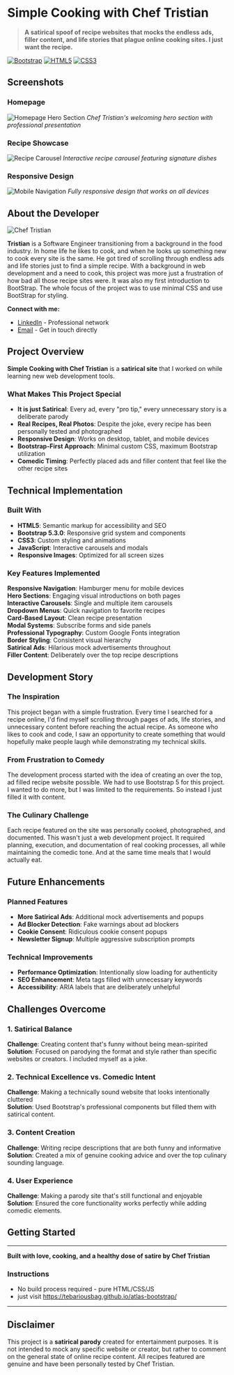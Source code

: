 # Simple Cooking with Chef Tristian

> **A satirical spoof of recipe websites that mocks the endless ads, filler content, and life stories that plague online cooking sites. I just want the recipe.**

[![Bootstrap](https://img.shields.io/badge/Bootstrap-5.3.0-7952B3)](https://getbootstrap.com/)
[![HTML5](https://img.shields.io/badge/HTML5-E34F26?logo=html5&logoColor=white)](https://developer.mozilla.org/en-US/docs/Web/HTML)
[![CSS3](https://img.shields.io/badge/CSS3-1572B6?logo=css3&logoColor=white)](https://developer.mozilla.org/en-US/docs/Web/CSS)

## Screenshots

### Homepage
![Homepage Hero Section](images/tristian-presenting2.webp)
*Chef Tristian's welcoming hero section with professional presentation*

### Recipe Showcase
![Recipe Carousel](images/salmon-ramen-twoplates.webp)
*Interactive recipe carousel featuring signature dishes*

### Responsive Design
![Mobile Navigation](images/breakfast-dawgs-cuttingboard.jpg)
*Fully responsive design that works on all devices*

## About the Developer

![Chef Tristian](images/cheftristian.webp)

**Tristian** is a Software Engineer transitioning from a background in the food industry. In home life he likes to cook, and when he looks up something new to cook every site is the same. He got tired of scrolling through endless ads and life stories just to find a simple recipe. With a background in web development and a need to cook, this project was more just a frustration of how bad all those recipe sites were. It was also my first introduction to BootStrap. The whole focus of the project was to use minimal CSS and use BootStrap for styling.

**Connect with me:**
- [LinkedIn](https://www.linkedin.com/in/tristiandavis/) - Professional network
- [Email](mailto:tristiangdavis@gmail.com) - Get in touch directly

## Project Overview

**Simple Cooking with Chef Tristian** is a **satirical site** that I worked on while learning new web development tools.

### What Makes This Project Special

- **It is just Satirical**: Every ad, every "pro tip," every unnecessary story is a deliberate parody
- **Real Recipes, Real Photos**: Despite the joke, every recipe has been personally tested and photographed
- **Responsive Design**: Works on desktop, tablet, and mobile devices
- **Bootstrap-First Approach**: Minimal custom CSS, maximum Bootstrap utilization
- **Comedic Timing**: Perfectly placed ads and filler content that feel like the other recipe sites

## Technical Implementation

### Built With
- **HTML5**: Semantic markup for accessibility and SEO
- **Bootstrap 5.3.0**: Responsive grid system and components
- **CSS3**: Custom styling and animations
- **JavaScript**: Interactive carousels and modals
- **Responsive Images**: Optimized for all screen sizes

### Key Features Implemented
 **Responsive Navigation**: Hamburger menu for mobile devices  
 **Hero Sections**: Engaging visual introductions on both pages  
 **Interactive Carousels**: Single and multiple item carousels  
 **Dropdown Menus**: Quick navigation to favorite recipes  
 **Card-Based Layout**: Clean recipe presentation  
 **Modal Systems**: Subscribe forms and side panels  
 **Professional Typography**: Custom Google Fonts integration  
 **Border Styling**: Consistent visual hierarchy  
 **Satirical Ads**: Hilarious mock advertisements throughout  
 **Filler Content**: Deliberately over the top recipe descriptions  

## Development Story

### The Inspiration
This project began with a simple frustration. Every time I searched for a recipe online, I'd find myself scrolling through pages of ads, life stories, and unnecessary content before reaching the actual recipe. As someone who likes to cook and code, I saw an opportunity to create something that would hopefully make people laugh while demonstrating my technical skills.

### From Frustration to Comedy
The development process started with the idea of creating an over the top, ad filled recipe website possible. We had to use Bootstrap 5 for this project. I wanted to do more, but I was limited to the requirements. So instead I just filled it with content.

### The Culinary Challenge
Each recipe featured on the site was personally cooked, photographed, and documented. This wasn't just a web development project. It required planning, execution, and documentation of real cooking processes, all while maintaining the comedic tone. And at the same time meals that I would actually eat.

## Future Enhancements

### Planned Features
- **More Satirical Ads**: Additional mock advertisements and popups
- **Ad Blocker Detection**: Fake warnings about ad blockers
- **Cookie Consent**: Ridiculous cookie consent popups
- **Newsletter Signup**: Multiple aggressive subscription prompts

### Technical Improvements
- **Performance Optimization**: Intentionally slow loading for authenticity
- **SEO Enhancement**: Meta tags filled with unnecessary keywords
- **Accessibility**: ARIA labels that are deliberately unhelpful

## Challenges Overcome

### 1. Satirical Balance
**Challenge**: Creating content that's funny without being mean-spirited  
**Solution**: Focused on parodying the format and style rather than specific websites or creators. I included myself as a joke.

### 2. Technical Excellence vs. Comedic Intent
**Challenge**: Making a technically sound website that looks intentionally cluttered  
**Solution**: Used Bootstrap's professional components but filled them with satirical content.

### 3. Content Creation
**Challenge**: Writing recipe descriptions that are both funny and informative  
**Solution**: Created a mix of genuine cooking advice and over the top culinary sounding language.

### 4. User Experience
**Challenge**: Making a parody site that's still functional and enjoyable  
**Solution**: Ensured the core functionality works perfectly while adding comedic elements.

## Getting Started
---

**Built with love, cooking, and a healthy dose of satire by Chef Tristian**
### Instructions
- No build process required - pure HTML/CSS/JS
- just visit https://tebariousbag.github.io/atlas-bootstrap/


---

## **Disclaimer**
This project is a **satirical parody** created for entertainment purposes. It is not intended to mock any specific website or creator, but rather to comment on the general state of online recipe content. All recipes featured are genuine and have been personally tested by Chef Tristian.
